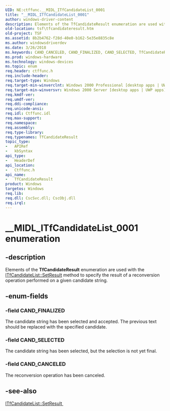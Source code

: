 ```yaml
---
UID: NE:ctffunc.__MIDL_ITfCandidateList_0001
title: "__MIDL_ITfCandidateList_0001"
author: windows-driver-content
description: Elements of the TfCandidateResult enumeration are used with the ITfCandidateList::SetResult method to specify the result of a reconversion operation performed on a given candidate string.
old-location: tsf\tfcandidateresult.htm
old-project: TSF
ms.assetid: 8b2b4762-f28d-40e0-b162-5e35e8835c8e
ms.author: windowsdriverdev
ms.date: 3/26/2018
ms.keywords: CAND_CANCELED, CAND_FINALIZED, CAND_SELECTED, TfCandidateResult, TfCandidateResult enumeration [Text Services Framework], __MIDL_ITfCandidateList_0001, _tsf_tfcandidateresult_ref, ctffunc/CAND_CANCELED, ctffunc/CAND_FINALIZED, ctffunc/CAND_SELECTED, ctffunc/TfCandidateResult, tsf.tfcandidateresult
ms.prod: windows-hardware
ms.technology: windows-devices
ms.topic: enum
req.header: ctffunc.h
req.include-header: 
req.target-type: Windows
req.target-min-winverclnt: Windows 2000 Professional [desktop apps | UWP apps]
req.target-min-winversvr: Windows 2000 Server [desktop apps | UWP apps]
req.kmdf-ver: 
req.umdf-ver: 
req.ddi-compliance: 
req.unicode-ansi: 
req.idl: Ctffunc.idl
req.max-support: 
req.namespace: 
req.assembly: 
req.type-library: 
req.typenames: TfCandidateResult
topic_type:
-	APIRef
-	kbSyntax
api_type:
-	HeaderDef
api_location:
-	Ctffunc.h
api_name:
-	TfCandidateResult
product: Windows
targetos: Windows
req.lib: 
req.dll: CscSvc.dll; CscObj.dll
req.irql: 
---
```


# __MIDL_ITfCandidateList_0001 enumeration


## -description


Elements of the <b>TfCandidateResult</b> enumeration are used with the <a href="https://msdn.microsoft.com/dcc172f9-4fc3-46f4-a1db-0e75fceafb28">ITfCandidateList::SetResult</a> method to specify the result of a reconversion operation performed on a given candidate string.


## -enum-fields




### -field CAND_FINALIZED

The candidate string has been selected and accepted. The previous text should be replaced with the specified candidate.


### -field CAND_SELECTED

The candidate string has been selected, but the selection is not yet final.


### -field CAND_CANCELED

The reconversion operation has been canceled.


## -see-also




<a href="https://msdn.microsoft.com/dcc172f9-4fc3-46f4-a1db-0e75fceafb28">ITfCandidateList::SetResult
      </a>
 

 

